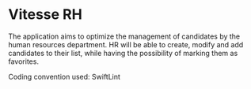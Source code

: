 # Vitesse RH

The application aims to optimize the management of candidates by the human resources department.
HR will be able to create, modify and add candidates to their list, while having the possibility of marking them as favorites.

Coding convention used:
SwiftLint
